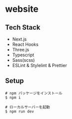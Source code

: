 # website
## Tech Stack

- Next.js
- React Hooks
- Three.js
- Typescript
- Sass(scss)
- ESLint & Stylelint & Prettier

## Setup

```
# npm パッケージをインストール
$ npm i

# ローカルサーバーを起動
$ npm run dev
```
